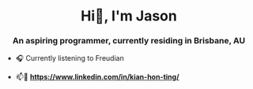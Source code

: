 <h1 align="center">Hi👋, I'm Jason</h1>
<h3 align="center">An aspiring programmer, currently residing in Brisbane, AU</h3>

- :headphones: Currently listening to Freudian

- 📫:link: **https://www.linkedin.com/in/kian-hon-ting/**



